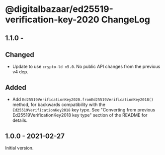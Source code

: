 # @digitalbazaar/ed25519-verification-key-2020 ChangeLog

## 1.1.0 -

## Changed
- Update to use `crypto-ld v5.0`. No public API changes from the previous v4 dep.

## Added
- Add `Ed25519VerificationKey2020.fromEd25519VerificationKey2018()` method,
  for backwards compatibility with the `Ed25519VerificationKey2018` key type.
  See "Converting from previous Ed25519VerificationKey2018 key type" section
  of the README for details.

## 1.0.0 - 2021-02-27

Initial version.
